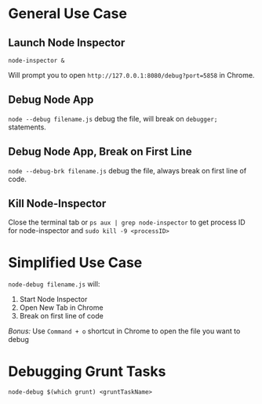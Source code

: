 # General Use Case

## Launch Node Inspector
`node-inspector &`

Will prompt you to open `http://127.0.0.1:8080/debug?port=5858` in Chrome.

## Debug Node App
`node --debug filename.js` debug the file, will break on `debugger;` statements.

## Debug Node App, Break on First Line

`node --debug-brk filename.js` debug the file, always break on first line of code.

## Kill Node-Inspector 
Close the terminal tab or `ps aux | grep node-inspector` to get process ID for node-inspector and `sudo kill -9 <processID>`

# Simplified Use Case

`node-debug filename.js` will:

1. Start Node Inspector
2. Open New Tab in Chrome 
3. Break on first line of code

*Bonus:* Use `Command + o` shortcut in Chrome to open the file you want to debug

# Debugging Grunt Tasks
`node-debug $(which grunt) <gruntTaskName>`